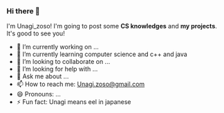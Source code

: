 ### Hi there 👋
 I'm Unagi_zoso! 
 I'm going to post some **CS knowledges** and **my projects**.
 It's good to see you!



- 🔭 I’m currently working on ...
- 🌱 I’m currently learning computer science and  c++ and java
- 👯 I’m looking to collaborate on ...
- 🤔 I’m looking for help with ...
- 💬 Ask me about ...
- 📫 How to reach me: Unagi.zoso@gmail.com
- 😄 Pronouns: ...
- ⚡ Fun fact:   Unagi means  eel in japanese

